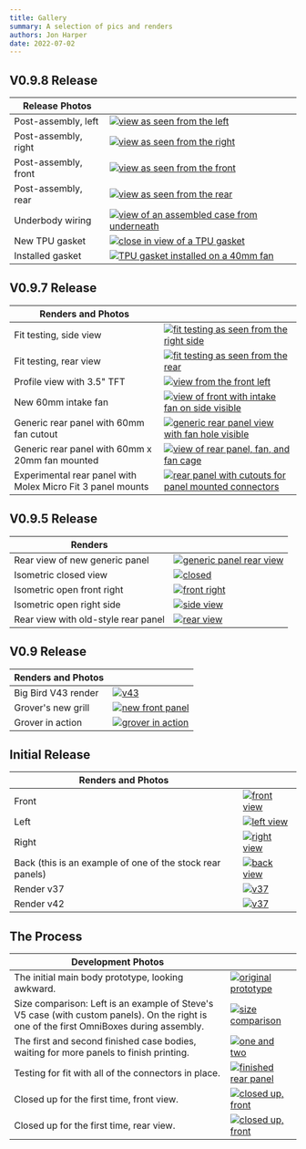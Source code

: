 ```yaml
---
title: Gallery
summary: A selection of pics and renders
authors: Jon Harper
date: 2022-07-02
---
```


## V0.9.8 Release
| Release Photos        |   |
|-----------------------|---|
| Post-assembly, left   | [![view as seen from the left][28]][28] |
| Post-assembly, right  | [![view as seen from the right][29]][29] |
| Post-assembly, front  | [![view as seen from the front][30]][30] |
| Post-assembly, rear   | [![view as seen from the rear][31]][31] |
| Underbody wiring      | [![view of an assembled case from underneath][32]][32] |
| New TPU gasket        | [![close in view of a TPU gasket][33]][33] |
| Installed gasket      | [![TPU gasket installed on a 40mm fan][34]][34] |

## V0.9.7 Release
| Renders and Photos    |   |
|-----------------------|---|
| Fit testing, side view | [![fit testing as seen from the right side][26]][26]
| Fit testing, rear view | [![fit testing as seen from the rear][27]][27]
| Profile view with 3.5" TFT | [![view from the front left][24]][24] |
| New 60mm intake fan   | [![view of front with intake fan on side visible][25]][25]
| Generic rear panel with 60mm fan cutout | [![generic rear panel view with fan hole visible][22]][22] |
| Generic rear panel with 60mm x 20mm fan mounted | [![view of rear panel, fan, and fan cage][23]][23]
| Experimental rear panel with Molex Micro Fit 3 panel mounts | [![rear panel with cutouts for panel mounted connectors][21]][21] |

## V0.9.5 Release
| Renders               |   |
|-----------------------|---|
| Rear view of new generic panel | [![generic panel rear view][20]][20]
| Isometric closed view | [![closed][19]][19] |
| Isometric open front right  | [![front right][18]][18] |
| Isometric open right side   | [![side view][17]][17] |
| Rear view with old-style rear panel | [![rear view][16]][16] |

## V0.9 Release

| Renders and Photos  |   |
|---------------------|---|
| Big Bird V43 render | [![v43][15]][15] |
| Grover's new grill  | [![new front panel][14]][14] |
| Grover in action    | [![grover in action][13]][13] |

## Initial Release

| Renders and Photos |   |
|--------------------|---|
| Front      | [![front view][12]][12] |
| Left       | [![left view][11]][11] |
| Right      | [![right view][10]][10] |
| Back (this is an example of one of the stock rear panels) | [![back view][9]][9] |
| Render v37 | [![v37][8]][8] |
| Render v42 | [![v37][7]][7] |

## The Process

| Development Photos |   |
|--------------------|---|
| The initial main body prototype, looking awkward. | [![original prototype][6]][6] |
| Size comparison: Left is an example of Steve's V5 case (with custom panels). On the right is one of the first OmniBoxes during assembly. | [![size comparison][5]][5] |
| The first and second finished case bodies, waiting for more panels to finish printing. | [![one and two][4]][4] |
| Testing for fit with all of the connectors in place. | [![finished rear panel][3]][3] |
| Closed up for the first time, front view. | [![closed up, front][2]][2] |
| Closed up for the first time, rear view. | [![closed up, front][1]][1] |

[1]:  img/gallery/closed_up.jpg
[2]:  img/gallery/front_view.jpg
[3]:  img/gallery/finished_rear.jpg
[4]:  img/gallery/one_and_two.jpg
[5]:  img/gallery/size_comparison.jpg
[6]:  img/gallery/prototype.jpg
[7]:  img/gallery/v42.png
[8]:  img/gallery/v37.png
[9]:  img/gallery/view_back.jpg
[10]: img/gallery/view_right.jpg
[11]: img/gallery/view_left.jpg
[12]: img/gallery/view_front.jpg
[13]: img/gallery_0.9/grover_at_work.jpg
[14]: img/gallery_0.9/grover_up_close.jpg
[15]: img/gallery_0.9/big_bird_render.png
[16]: img/gallery_0.9.5/angled_rear.png
[17]: img/gallery_0.9.5/iso_right.png
[18]: img/gallery_0.9.5/iso_front_right.png
[19]: img/gallery_0.9.5/iso_closed.png
[20]: img/gallery_0.9.5/rear_panel.png
[21]: img/gallery_0.9.7/molex_rear_panel.png
[22]: img/gallery_0.9.7/generic_rear_panel.png
[23]: img/gallery_0.9.7/rear_60mm_fan.png
[24]: img/gallery_0.9.7/profile_view.png
[25]: img/gallery_0.9.7/front_60mm_fan.png
[26]: img/gallery_0.9.7/fit_test_side.jpg
[27]: img/gallery_0.9.7/fit_test_rear.jpg
[28]: img/gallery_0.9.8/oscar_left.jpg
[29]: img/gallery_0.9.8/oscar_right.jpg
[30]: img/gallery_0.9.8/oscar_front.jpg
[31]: img/gallery_0.9.8/oscar_rear.jpg
[32]: img/gallery_0.9.8/underbody.jpg
[33]: img/gallery_0.9.8/gasket.jpg
[34]: img/gallery_0.9.8/gasket_installed.jpg
